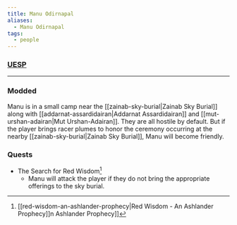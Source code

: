 ```yaml
---
title: Manu Odirnapal
aliases:
  - Manu Odirnapal
tags:
  - people
---
```

### [UESP](https://en.uesp.net/wiki/Morrowind:Ashlands#Manu_Odirnapal)

***
### Modded
Manu is in a small camp near the [[zainab-sky-burial|Zainab Sky Burial]] along with [[addarnat-assardidairan|Addarnat Assardidairan]] and [[mut-urshan-adairan|Mut Urshan-Adairan]]. They are all hostile by default. But if the player brings racer plumes to honor the ceremony occurring at the nearby [[zainab-sky-burial|Zainab Sky Burial]], Manu will become friendly.
### Quests
* The Search for Red Wisdom[^1]
	* Manu will attack the player if they do not bring the appropriate offerings to the sky burial.

[^1]: [[red-wisdom-an-ashlander-prophecy|Red Wisdom - An Ashlander Prophecy]]n Ashlander Prophecy]]